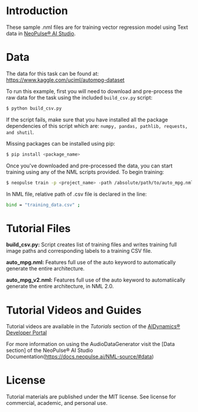 # Introduction
These sample .nml files are for training vector regression model using Text data in [NeoPulse® AI Studio](https://aws.amazon.com/marketplace/pp/B074NDG36S/ref=vdr_rf).

# Data
The data for this task can be found at: https://www.kaggle.com/uciml/autompg-dataset

To run this example, first you will need to download and pre-process the raw data for the task using the included ```build_csv.py``` script:

```bash
$ python build_csv.py
```

If the script fails, make sure that you have installed all the package dependencies of this script which are: `numpy, pandas, pathlib, requests, and shutil`.

Missing packages can be installed using pip:
```bash
$ pip install <package_name>
```

Once you've downloaded and pre-processed the data, you can start training using any of the NML scripts provided. To begin training:
```bash
$ neopulse train -p <project_name> -path /absolute/path/to/auto_mpg.nml
```
In NML file, relative path of .csv file is declared in the line:
```bash
bind = "training_data.csv" ;
```

# Tutorial Files
**build_csv.py:** Script creates list of training files and writes training full image paths and corresponding labels to a training CSV file.

**auto_mpg.nml:** Features full use of the auto keyword to automatically generate the entire architecture.

**auto_mpg_v2.nml:** Features full use of the auto keyword to automatiically generate the entire architecture, in NML 2.0.

# Tutorial Videos and Guides
Tutorial videos are available in the *Tutorials* section of the [AIDynamics® Developer Portal](https://www.aidynamics.com/ai-developer)


For more information on using the AudioDataGenerator visit the [Data section] of the NeoPulse® AI Studio Documentation(https://docs.neopulse.ai/NML-source/#data)

# License
Tutorial materials are published under the MIT license. See license for commercial, academic, and personal use.
